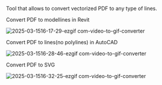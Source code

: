 Tool that allows to convert vectorized PDF to any type of lines.

Convert PDF to modellines in Revit

![2025-03-1516-17-29-ezgif com-video-to-gif-converter](https://github.com/user-attachments/assets/45886c32-dd04-47b6-a734-39bd18717112)


Convert PDF to lines(no polylines) in AutoCAD

![2025-03-1516-28-46-ezgif com-video-to-gif-converter](https://github.com/user-attachments/assets/2434dcd7-ec6e-497b-9b6b-b022c8b03cf9)


Convert PDF to SVG

![2025-03-1516-32-25-ezgif com-video-to-gif-converter](https://github.com/user-attachments/assets/4451b8a2-ad01-4898-a812-19bf2db1d4de)
